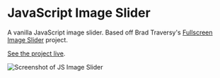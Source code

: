 # JavaScript Image Slider

A vanilla JavaScript image slider. Based off Brad Traversy's [Fullscreen Image Slider](https://www.youtube.com/watch?v=7ZO2RTMNSAY) project.

[See the project live](https://gk-hynes.github.io/js-image-slider/).

![Screenshot of JS Image Slider](https://res.cloudinary.com/gerhynes/image/upload/q_auto/v1542316935/Screenshot_2018-11-15_JavaScript_Image_Slider_zafnfe.jpg)
